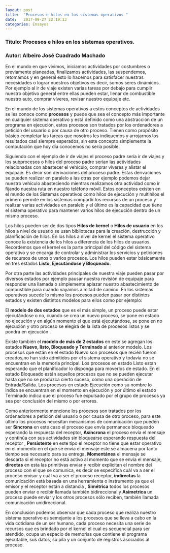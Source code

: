 ```yaml
---
layout: post
title:  "Procesos e hilos en los sistemas operativos "
date:   2017-09-27 22:19:13
categories: Ensayos
---
```


### Título: Procesos e hilos en los sistemas operativos.
### Autor: Albeiro José Cuadrado Machado

En el mundo en que vivimos, iniciamos actividades por costumbres o previamente planeadas, finalizamos actividades, las suspendemos, retomamos y en general  esto lo hacemos para satisfacer nuestras necesidades o lograr nuestros objetivos es decir, somos seres dinámicos.
Por ejemplo al ir de viaje existen varias tareas por debajo para cumplir nuestro objetivo general entre ellas pueden estar, llenar de combustible nuestro auto, comprar víveres, revisar nuestro equipaje etc.

En el mundo de los sistemas operativos a estos conceptos de actividades se les conoce como **procesos** y puede que sea el concepto más importante en cualquier sistema operativo y está definido como una abstracción de un programa en ejecución, estos procesos son tratados por los ordenadores a petición del usuario o por causa de otro proceso.  Tienen como propósito básico completar las tareas que nosotros les indiquemos y arrojarnos los resultados casi siempre esperados, sin este concepto simplemente la computación que hoy día conocemos no sería posible.

Siguiendo con el ejemplo de ir de viajes el proceso padre sería ir de viajes y los subprocesos o hilos del proceso padre serían las actividades relacionadas con abastecer el vehículo, comprar víveres y alistar el equipaje. Es decir son derivaciones del proceso padre. Estas derivaciones se pueden realizar en paralelo a las otras por ejemplo podemos dejar nuestro vehículo abasteciendo mientras realizamos otra actividad como ir fijando nuestra ruta en nuestro teléfono móvil. Estos conceptos existen en el mundo de los Sistemas operativos como hilos de ejecución y multihilos el primero permite en los sistemas compartir los recursos de un proceso y realizar varias actividades en paralelo y el último es la capacidad que tiene el sistema operativo para mantener varios hilos de ejecución dentro de un mismo proceso. 

Los hilos pueden ser de dos tipos **Hilos de kernel** o **Hilos de usuario** en los hilos a nivel de usuario se usan bibliotecas para la creación, destrucción y planificación de hilos. En los hilos a nivel de kernel el sistema operativo conoce la existencia de los hilos a diferencia de los hilos de usuarios. Recordemos que el kernel es la parte principal del código del sistema operativo y se encarga de controlar y administrar los servicios y peticiones de recursos de unos o varios procesos. Los hilos pueden estar básicamente en tres estados **Listo, Ejecutándose y Bloqueado.**

Por otra parte las actividades principales de nuestra viaje pueden pasar por diversos estados por ejemplo pausar nuestra revisión de equipaje para responder una llamada o simplemente aplazar nuestro abastecimiento de combustible para cuando vayamos a mitad de camino. En los sistemas operativos sucede lo mismo los procesos pueden pasar por distintos estados y existen distintos modelos para ellos como por ejemplo:

El **modelo de dos estados** que es el más simple, un proceso puede estar ejecutándose o no, cuando se crea  un nuevo proceso, se pone en estado no ejecución y en algún momento el que está ejecutándose, se pone en no ejecución y otro proceso se elegirá de la lista de procesos listos y se pondrá en ejecución .

Existe también el **modelo de más de 2 estados** en este se agregan los estados **Nuevo, listo, Bloqueado y Terminado** al anterior modelo. Los procesos que están en el estado Nuevo son procesos que recién fueron creados,no han sido admitidos por el sistema operativo y  todavía no se encuentran en la memoria principal. Los procesos en estado Listo estan esperando que el planificador lo disponga para moverlos de estado. En el estado Bloqueado están aquellos procesos que no se pueden ejecutar hasta que no se produzca cierto suceso, como una operación de Entrada/Salida. Los procesos en estado Ejecución como su nombre lo indica se encuentran en el momento en ejecución y por último el estado Terminado indica que el proceso fue expulsado por el grupo de procesos ya sea por conclusión del mismo o por errores.

Como anteriormente mencione los procesos son tratados por los ordenadores a petición del usuario o por causa de otro proceso, para este último los procesos necesitan mecanismos de comunicación que pueden ser **Síncrona** en este caso el proceso que envía permanece bloqueado esperando la respuesta del receptor, **Asíncrona** el proceso envía el mensaje y continúa con sus actividades sin bloquearse esperando respuesta del receptor , **Persistente** en este tipo el receptor no tiene que estar operativo en el momento en el que se envía el mensaje este se almacena por tanto tiempo sea necesario para su entrega, **Momentánea** el mensaje se descarta si el receptor no está activo al momento que se envía el mensaje, **directas** en esta las primitivas enviar y recibir explicitan el nombre del proceso con el que se comunica, es decir se especifica cuál va a ser el proceso emisor y cuál va a ser el proceso receptor, **indirectas** la comunicación está basada en una herramienta o instrumento ya que el emisor y el receptor están a distancia , **Simétrica** todos los procesos pueden enviar o recibir llamada también bidireccional y **Asimetrica** un proceso puede enviar y los otros procesos sólo reciben, también llamada comunicación unidireccional.

En conclusión podemos observar que cada proceso que realiza nuestro sistema operativo es semejante a los procesos que se lleva a cabo en la vida cotidiana de un ser humano, cada proceso necesita una serie de recursos que es brindado por el kernel el cual es secuencial para ser atendido, ocupa un espacio de memorias que contiene el programa ejecutable, sus datos, su pila y un conjunto de registros asociados al proceso.



